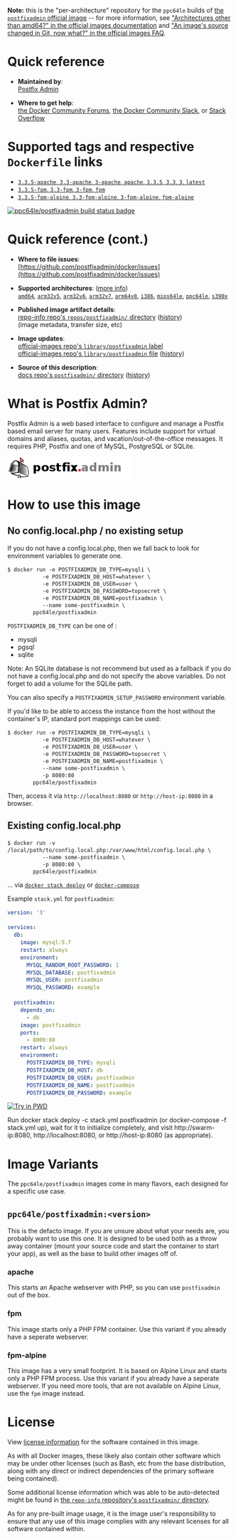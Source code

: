 <!--

********************************************************************************

WARNING:

    DO NOT EDIT "postfixadmin/README.md"

    IT IS AUTO-GENERATED

    (from the other files in "postfixadmin/" combined with a set of templates)

********************************************************************************

-->

**Note:** this is the "per-architecture" repository for the `ppc64le` builds of [the `postfixadmin` official image](https://hub.docker.com/_/postfixadmin) -- for more information, see ["Architectures other than amd64?" in the official images documentation](https://github.com/docker-library/official-images#architectures-other-than-amd64) and ["An image's source changed in Git, now what?" in the official images FAQ](https://github.com/docker-library/faq#an-images-source-changed-in-git-now-what).

# Quick reference

-	**Maintained by**:  
	[Postfix Admin](https://github.com/postfixadmin/docker)

-	**Where to get help**:  
	[the Docker Community Forums](https://forums.docker.com/), [the Docker Community Slack](https://dockr.ly/slack), or [Stack Overflow](https://stackoverflow.com/search?tab=newest&q=docker)

# Supported tags and respective `Dockerfile` links

-	[`3.3.5-apache`, `3.3-apache`, `3-apache`, `apache`, `3.3.5`, `3.3`, `3`, `latest`](https://github.com/postfixadmin/docker/blob/8c28d073b877e5f88e72fdfee5432cecefec45d3/apache/Dockerfile)
-	[`3.3.5-fpm`, `3.3-fpm`, `3-fpm`, `fpm`](https://github.com/postfixadmin/docker/blob/8c28d073b877e5f88e72fdfee5432cecefec45d3/fpm/Dockerfile)
-	[`3.3.5-fpm-alpine`, `3.3-fpm-alpine`, `3-fpm-alpine`, `fpm-alpine`](https://github.com/postfixadmin/docker/blob/8c28d073b877e5f88e72fdfee5432cecefec45d3/fpm-alpine/Dockerfile)

[![ppc64le/postfixadmin build status badge](https://img.shields.io/jenkins/s/https/doi-janky.infosiftr.net/job/multiarch/job/ppc64le/job/postfixadmin.svg?label=ppc64le/postfixadmin%20%20build%20job)](https://doi-janky.infosiftr.net/job/multiarch/job/ppc64le/job/postfixadmin/)

# Quick reference (cont.)

-	**Where to file issues**:  
	[https://github.com/postfixadmin/docker/issues](https://github.com/postfixadmin/docker/issues)

-	**Supported architectures**: ([more info](https://github.com/docker-library/official-images#architectures-other-than-amd64))  
	[`amd64`](https://hub.docker.com/r/amd64/postfixadmin/), [`arm32v5`](https://hub.docker.com/r/arm32v5/postfixadmin/), [`arm32v6`](https://hub.docker.com/r/arm32v6/postfixadmin/), [`arm32v7`](https://hub.docker.com/r/arm32v7/postfixadmin/), [`arm64v8`](https://hub.docker.com/r/arm64v8/postfixadmin/), [`i386`](https://hub.docker.com/r/i386/postfixadmin/), [`mips64le`](https://hub.docker.com/r/mips64le/postfixadmin/), [`ppc64le`](https://hub.docker.com/r/ppc64le/postfixadmin/), [`s390x`](https://hub.docker.com/r/s390x/postfixadmin/)

-	**Published image artifact details**:  
	[repo-info repo's `repos/postfixadmin/` directory](https://github.com/docker-library/repo-info/blob/master/repos/postfixadmin) ([history](https://github.com/docker-library/repo-info/commits/master/repos/postfixadmin))  
	(image metadata, transfer size, etc)

-	**Image updates**:  
	[official-images repo's `library/postfixadmin` label](https://github.com/docker-library/official-images/issues?q=label%3Alibrary%2Fpostfixadmin)  
	[official-images repo's `library/postfixadmin` file](https://github.com/docker-library/official-images/blob/master/library/postfixadmin) ([history](https://github.com/docker-library/official-images/commits/master/library/postfixadmin))

-	**Source of this description**:  
	[docs repo's `postfixadmin/` directory](https://github.com/docker-library/docs/tree/master/postfixadmin) ([history](https://github.com/docker-library/docs/commits/master/postfixadmin))

# What is Postfix Admin?

Postfix Admin is a web based interface to configure and manage a Postfix based email server for many users. Features include support for virtual domains and aliases, quotas, and vacation/out-of-the-office messages. It requires PHP, Postfix and one of MySQL, PostgreSQL or SQLite.

![logo](https://raw.githubusercontent.com/docker-library/docs/be39946abe91fb116d24d8b797c9adacfd15a851/postfixadmin/logo.png)

# How to use this image

## No config.local.php / no existing setup

If you do not have a config.local.php, then we fall back to look for environment variables to generate one.

```console
$ docker run -e POSTFIXADMIN_DB_TYPE=mysqli \
           -e POSTFIXADMIN_DB_HOST=whatever \
           -e POSTFIXADMIN_DB_USER=user \
           -e POSTFIXADMIN_DB_PASSWORD=topsecret \
           -e POSTFIXADMIN_DB_NAME=postfixadmin \
           --name some-postfixadmin \
        ppc64le/postfixadmin
```

`POSTFIXADMIN_DB_TYPE` can be one of :

-	mysqli
-	pgsql
-	sqlite

Note: An SQLite database is not recommend but used as a fallback if you do not have a config.local.php and do not specify the above variables. Do not forget to add a volume for the SQLite path.

You can also specify a `POSTFIXADMIN_SETUP_PASSWORD` environment variable.

If you'd like to be able to access the instance from the host without the container's IP, standard port mappings can be used:

```console
$ docker run -e POSTFIXADMIN_DB_TYPE=mysqli \
           -e POSTFIXADMIN_DB_HOST=whatever \
           -e POSTFIXADMIN_DB_USER=user \
           -e POSTFIXADMIN_DB_PASSWORD=topsecret \
           -e POSTFIXADMIN_DB_NAME=postfixadmin \
           --name some-postfixadmin \
           -p 8080:80
        ppc64le/postfixadmin
```

Then, access it via `http://localhost:8080` or `http://host-ip:8080` in a browser.

## Existing config.local.php

```console
$ docker run -v /local/path/to/config.local.php:/var/www/html/config.local.php \
           --name some-postfixadmin \
           -p 8080:80 \
        ppc64le/postfixadmin
```

... via [`docker stack deploy`](https://docs.docker.com/engine/reference/commandline/stack_deploy/) or [`docker-compose`](https://github.com/docker/compose)

Example `stack.yml` for `postfixadmin`:

```yaml
version: '3'

services:
  db:
    image: mysql:5.7
    restart: always
    environment:
      MYSQL_RANDOM_ROOT_PASSWORD: 1
      MYSQL_DATABASE: postfixadmin
      MYSQL_USER: postfixadmin
      MYSQL_PASSWORD: example

  postfixadmin:
    depends_on:
      - db
    image: postfixadmin
    ports:
      - 8000:80
    restart: always
    environment:
      POSTFIXADMIN_DB_TYPE: mysqli
      POSTFIXADMIN_DB_HOST: db
      POSTFIXADMIN_DB_USER: postfixadmin
      POSTFIXADMIN_DB_NAME: postfixadmin
      POSTFIXADMIN_DB_PASSWORD: example
```

[![Try in PWD](https://github.com/play-with-docker/stacks/raw/cff22438cb4195ace27f9b15784bbb497047afa7/assets/images/button.png)](http://play-with-docker.com?stack=https://raw.githubusercontent.com/docker-library/docs/c011eff7d5385665f43db2e0330716da4ab68e75/postfixadmin/stack.yml)

Run docker stack deploy -c stack.yml postfixadmin (or docker-compose -f stack.yml up), wait for it to initialize completely, and visit http://swarm-ip:8080, http://localhost:8080, or http://host-ip:8080 (as appropriate).

# Image Variants

The `ppc64le/postfixadmin` images come in many flavors, each designed for a specific use case.

## `ppc64le/postfixadmin:<version>`

This is the defacto image. If you are unsure about what your needs are, you probably want to use this one. It is designed to be used both as a throw away container (mount your source code and start the container to start your app), as well as the base to build other images off of.

### apache

This starts an Apache webserver with PHP, so you can use `postfixadmin` out of the box.

### fpm

This image starts only a PHP FPM container. Use this variant if you already have a seperate webserver.

### fpm-alpine

This image has a very small footprint. It is based on Alpine Linux and starts only a PHP FPM process. Use this variant if you already have a seperate webserver. If you need more tools, that are not available on Alpine Linux, use the `fpm` image instead.

# License

View [license information](https://github.com/postfixadmin/postfixadmin/blob/master/LICENSE.TXT) for the software contained in this image.

As with all Docker images, these likely also contain other software which may be under other licenses (such as Bash, etc from the base distribution, along with any direct or indirect dependencies of the primary software being contained).

Some additional license information which was able to be auto-detected might be found in [the `repo-info` repository's `postfixadmin/` directory](https://github.com/docker-library/repo-info/tree/master/repos/postfixadmin).

As for any pre-built image usage, it is the image user's responsibility to ensure that any use of this image complies with any relevant licenses for all software contained within.
